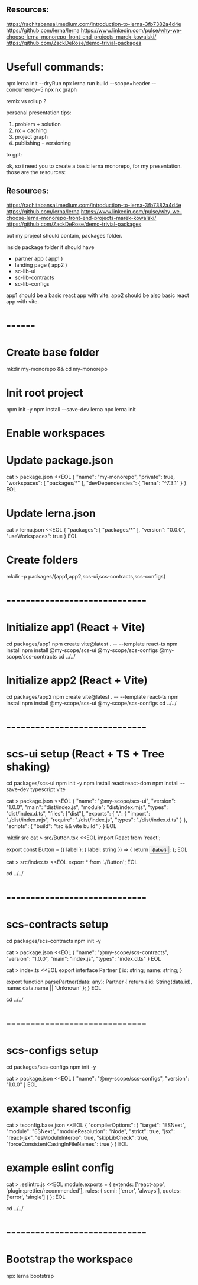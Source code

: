 ## Resources:
https://rachitabansal.medium.com/introduction-to-lerna-3fb7382a4d4e
https://github.com/lerna/lerna
https://www.linkedin.com/pulse/why-we-choose-lerna-monorepo-front-end-projects-marek-kowalski/
https://github.com/ZackDeRose/demo-trivial-packages

# Usefull commands:

npx lerna init --dryRun
npx lerna run build --scope=header --concurrency=5
npx nx graph


remix vs rollup ? 

personal presentation tips:
1. problem  + solution
2. nx + caching
3. project graph
4. publishing  - versioning

to gpt:

ok, so i need you to create a basic lerna monorepo, for my presentation.
those are the resources:

## Resources:
https://rachitabansal.medium.com/introduction-to-lerna-3fb7382a4d4e
https://github.com/lerna/lerna
https://www.linkedin.com/pulse/why-we-choose-lerna-monorepo-front-end-projects-marek-kowalski/
https://github.com/ZackDeRose/demo-trivial-packages



but my project should contain, packages folder.

inside package folder it should have 
- partner app ( app1 )
- landing page ( app2 )
- sc-lib-ui
- sc-lib-contracts
- sc-lib-configs


app1 should be a basic react app with vite.
app2 should be also basic react app with vite.


# ------ #

# Create base folder
mkdir my-monorepo && cd my-monorepo

# Init root project
npm init -y
npm install --save-dev lerna
npx lerna init

# Enable workspaces
# Update package.json
cat > package.json <<EOL
{
  "name": "my-monorepo",
  "private": true,
  "workspaces": [
    "packages/*"
  ],
  "devDependencies": {
    "lerna": "^7.3.1"
  }
}
EOL

# Update lerna.json
cat > lerna.json <<EOL
{
  "packages": [
    "packages/*"
  ],
  "version": "0.0.0",
  "useWorkspaces": true
}
EOL

# Create folders
mkdir -p packages/{app1,app2,scs-ui,scs-contracts,scs-configs}

# -----------------------------
# Initialize app1 (React + Vite)
cd packages/app1
npm create vite@latest . -- --template react-ts
npm install
npm install @my-scope/scs-ui @my-scope/scs-configs @my-scope/scs-contracts
cd ../../

# Initialize app2 (React + Vite)
cd packages/app2
npm create vite@latest . -- --template react-ts
npm install
npm install @my-scope/scs-ui @my-scope/scs-configs
cd ../../

# -----------------------------
# scs-ui setup (React + TS + Tree shaking)
cd packages/scs-ui
npm init -y
npm install react react-dom
npm install --save-dev typescript vite

cat > package.json <<EOL
{
  "name": "@my-scope/scs-ui",
  "version": "1.0.0",
  "main": "dist/index.js",
  "module": "dist/index.mjs",
  "types": "dist/index.d.ts",
  "files": ["dist"],
  "exports": {
    ".": {
      "import": "./dist/index.mjs",
      "require": "./dist/index.js",
      "types": "./dist/index.d.ts"
    }
  },
  "scripts": {
    "build": "tsc && vite build"
  }
}
EOL

mkdir src
cat > src/Button.tsx <<EOL
import React from 'react';

export const Button = ({ label }: { label: string }) => {
  return <button>{label}</button>;
};
EOL

cat > src/index.ts <<EOL
export * from './Button';
EOL

cd ../../

# -----------------------------
# scs-contracts setup
cd packages/scs-contracts
npm init -y

cat > package.json <<EOL
{
  "name": "@my-scope/scs-contracts",
  "version": "1.0.0",
  "main": "index.js",
  "types": "index.d.ts"
}
EOL

cat > index.ts <<EOL
export interface Partner {
  id: string;
  name: string;
}

export function parsePartner(data: any): Partner {
  return {
    id: String(data.id),
    name: data.name || 'Unknown'
  };
}
EOL

cd ../../

# -----------------------------
# scs-configs setup
cd packages/scs-configs
npm init -y

cat > package.json <<EOL
{
  "name": "@my-scope/scs-configs",
  "version": "1.0.0"
}
EOL

# example shared tsconfig
cat > tsconfig.base.json <<EOL
{
  "compilerOptions": {
    "target": "ESNext",
    "module": "ESNext",
    "moduleResolution": "Node",
    "strict": true,
    "jsx": "react-jsx",
    "esModuleInterop": true,
    "skipLibCheck": true,
    "forceConsistentCasingInFileNames": true
  }
}
EOL

# example eslint config
cat > .eslintrc.js <<EOL
module.exports = {
  extends: ['react-app', 'plugin:prettier/recommended'],
  rules: {
    semi: ['error', 'always'],
    quotes: ['error', 'single']
  }
};
EOL

cd ../../

# -----------------------------
# Bootstrap the workspace
npx lerna bootstrap

